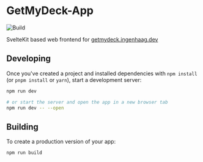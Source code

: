 # GetMyDeck-App

![Build](https://github.com/chrisingenhaag/getmydeck-app/actions/workflows/gradle-build.yml/badge.svg?branch=main)

SvelteKit based web frontend for [getmydeck.ingenhaag.dev](https://getmydeck.ingenhaag.dev)

## Developing

Once you've created a project and installed dependencies with `npm install` (or `pnpm install` or `yarn`), start a development server:

```bash
npm run dev

# or start the server and open the app in a new browser tab
npm run dev -- --open
```

## Building

To create a production version of your app:

```bash
npm run build
```